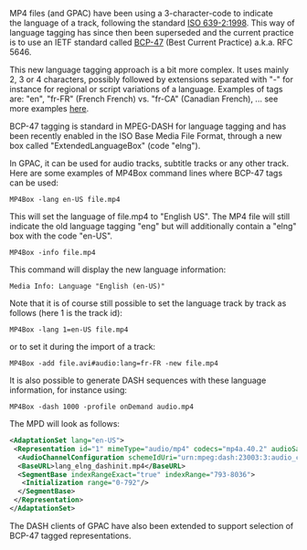 MP4 files (and GPAC) have been using a 3-character-code to indicate the language of a track, following the standard [ISO 639-2:1998](http://en.wikipedia.org/wiki/List_of_ISO_639-2_codes). This way of language tagging has since then been superseded and the current practice is to use an IETF standard called [BCP-47](http://tools.ietf.org/html/bcp47) (Best Current Practice) a.k.a. RFC 5646.

This new language tagging approach is a bit more complex. It uses mainly 2, 3 or 4 characters, possibly followed by extensions separated with "-" for instance for regional or script variations of a language. Examples of tags are: "en", "fr-FR" (French French) vs. "fr-CA" (Canadian French), ... see more examples [here](http://tools.ietf.org/html/rfc5646#appendix-A).

BCP-47 tagging is standard in MPEG-DASH for language tagging and has been recently enabled in the ISO Base Media File Format, through a new box called "ExtendedLanguageBox" (code "elng").

In GPAC, it can be used for audio tracks, subtitle tracks or any other track. Here are some examples of MP4Box command lines where BCP-47 tags can be used:

```
MP4Box -lang en-US file.mp4
```

This will set the language of file.mp4 to "English US". The MP4 file will still indicate the old language tagging "eng" but will additionally contain a "elng" box with the code "en-US".

```
MP4Box -info file.mp4
```

This command will display the new language information:

```
Media Info: Language "English (en-US)"
```

Note that it is of course still possible to set the language track by track as follows (here 1 is the track id):

```
MP4Box -lang 1=en-US file.mp4
```

or to set it during the import of a track:

```
MP4Box -add file.avi#audio:lang=fr-FR -new file.mp4
```

It is also possible to generate DASH sequences with these language information, for instance using:

```
MP4Box -dash 1000 -profile onDemand audio.mp4
```

The MPD will look as follows:

```xml
<AdaptationSet lang="en-US">
 <Representation id="1" mimeType="audio/mp4" codecs="mp4a.40.2" audioSamplingRate="44100" startWithSAP="1" bandwidth="18952">
  <AudioChannelConfiguration schemeIdUri="urn:mpeg:dash:23003:3:audio_channel_configuration:2011" value="1"/>
  <BaseURL>lang_elng_dashinit.mp4</BaseURL>
  <SegmentBase indexRangeExact="true" indexRange="793-8036">
   <Initialization range="0-792"/>
  </SegmentBase>
 </Representation>
</AdaptationSet>
```

The DASH clients of GPAC have also been extended to support selection of BCP-47 tagged representations.
